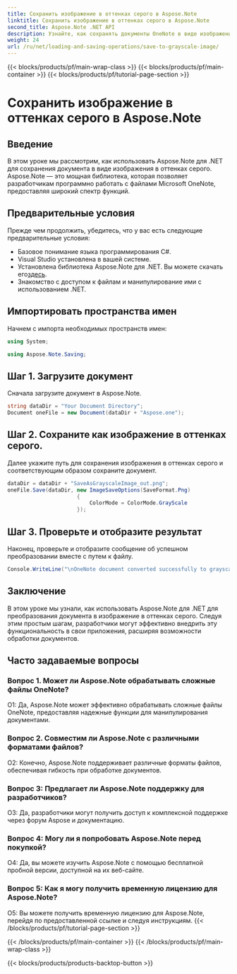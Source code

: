 ```yaml
---
title: Сохранить изображение в оттенках серого в Aspose.Note
linktitle: Сохранить изображение в оттенках серого в Aspose.Note
second_title: Aspose.Note .NET API
description: Узнайте, как сохранять документы OneNote в виде изображений в оттенках серого с помощью Aspose.Note для .NET. Следуйте этому подробному руководству для эффективной обработки документов.
weight: 24
url: /ru/net/loading-and-saving-operations/save-to-grayscale-image/
---
```


{{< blocks/products/pf/main-wrap-class >}}
{{< blocks/products/pf/main-container >}}
{{< blocks/products/pf/tutorial-page-section >}}

# Сохранить изображение в оттенках серого в Aspose.Note

## Введение

В этом уроке мы рассмотрим, как использовать Aspose.Note для .NET для сохранения документа в виде изображения в оттенках серого. Aspose.Note — это мощная библиотека, которая позволяет разработчикам программно работать с файлами Microsoft OneNote, предоставляя широкий спектр функций.

## Предварительные условия

Прежде чем продолжить, убедитесь, что у вас есть следующие предварительные условия:

- Базовое понимание языка программирования C#.
- Visual Studio установлена в вашей системе.
-  Установлена библиотека Aspose.Note для .NET. Вы можете скачать его[здесь](https://releases.aspose.com/note/net/).
- Знакомство с доступом к файлам и манипулирование ими с использованием .NET.

## Импортировать пространства имен

Начнем с импорта необходимых пространств имен:

```csharp
using System;

using Aspose.Note.Saving;

```

## Шаг 1. Загрузите документ

Сначала загрузите документ в Aspose.Note. 

```csharp
string dataDir = "Your Document Directory";
Document oneFile = new Document(dataDir + "Aspose.one");
```

## Шаг 2. Сохраните как изображение в оттенках серого.

Далее укажите путь для сохранения изображения в оттенках серого и соответствующим образом сохраните документ.

```csharp
dataDir = dataDir + "SaveAsGrayscaleImage_out.png";
oneFile.Save(dataDir, new ImageSaveOptions(SaveFormat.Png)
					  {
						  ColorMode = ColorMode.GrayScale
					  });
```

## Шаг 3. Проверьте и отобразите результат

Наконец, проверьте и отобразите сообщение об успешном преобразовании вместе с путем к файлу.

```csharp
Console.WriteLine("\nOneNote document converted successfully to grayscale image.\nFile saved at " + dataDir);
```

## Заключение

В этом уроке мы узнали, как использовать Aspose.Note для .NET для преобразования документа в изображение в оттенках серого. Следуя этим простым шагам, разработчики могут эффективно внедрить эту функциональность в свои приложения, расширяя возможности обработки документов.

## Часто задаваемые вопросы

### Вопрос 1. Может ли Aspose.Note обрабатывать сложные файлы OneNote?

О1: Да, Aspose.Note может эффективно обрабатывать сложные файлы OneNote, предоставляя надежные функции для манипулирования документами.

### Вопрос 2. Совместим ли Aspose.Note с различными форматами файлов?

О2: Конечно, Aspose.Note поддерживает различные форматы файлов, обеспечивая гибкость при обработке документов.

### Вопрос 3: Предлагает ли Aspose.Note поддержку для разработчиков?

О3: Да, разработчики могут получить доступ к комплексной поддержке через форум Aspose и документацию.

### Вопрос 4: Могу ли я попробовать Aspose.Note перед покупкой?

О4: Да, вы можете изучить Aspose.Note с помощью бесплатной пробной версии, доступной на их веб-сайте.

### Вопрос 5: Как я могу получить временную лицензию для Aspose.Note?

О5: Вы можете получить временную лицензию для Aspose.Note, перейдя по предоставленной ссылке и следуя инструкциям.
{{< /blocks/products/pf/tutorial-page-section >}}

{{< /blocks/products/pf/main-container >}}
{{< /blocks/products/pf/main-wrap-class >}}

{{< blocks/products/products-backtop-button >}}
